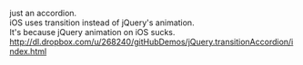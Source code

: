 just an accordion.  
iOS uses transition instead of jQuery's animation.  
It's because jQuery animation on iOS sucks.  
http://dl.dropbox.com/u/268240/gitHubDemos/jQuery.transitionAccordion/index.html
